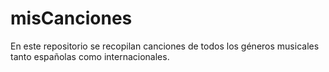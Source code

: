# misCanciones
En este repositorio se recopilan canciones de todos los géneros musicales tanto españolas como internacionales.
